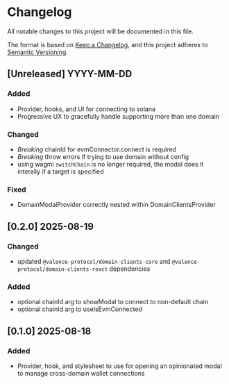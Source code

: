 # Changelog

All notable changes to this project will be documented in this file.

The format is based on [Keep a Changelog](https://keepachangelog.com/en/1.1.0/),
and this project adheres to [Semantic Versioning](https://semver.org/spec/v2.0.0.html).

## [Unreleased] YYYY-MM-DD

### Added

- Provider, hooks, and UI for connecting to solana
- Progressive UX to gracefully handle supporting more than one domain

### Changed

- _Breaking_ chainId for evmConnector.connect is required
- _Breaking_ throw errors if trying to use domain without config
- using wagmi `switchChain` is no longer required, the modal does it interally if a target is specified

### Fixed

- DomainModalProvider correctly nested within DomainClientsProvider

## [0.2.0] 2025-08-19

### Changed

- updated `@valence-protocol/domain-clients-core` and `@valence-protocol/domain-clients-react` dependencies

### Added

- optional chainId arg to showModal to connect to non-default chain
- optional chainId arg to useIsEvmConnected

## [0.1.0] 2025-08-18

### Added

- Provider, hook, and stylesheet to use for opening an opinionated modal to manage cross-domain wallet connections
